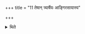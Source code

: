 +++
title = "11 तेषान् त्र्यार्षेयः आङ्गिरसायास्य"

+++

<details><summary>थिते</summary>

11. They have three R̥ṣis. (The Hotr̥ says:) O Āṅgirasa, O Āyāsya, O Gautama. The Adhvaryu says: In the manner of Gotama, Ayāsya, Aṅgiras.  
</details>

